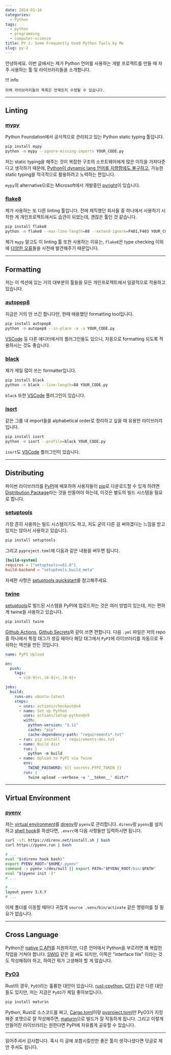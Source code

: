 ```yaml
---
date: 2024-01-16
categories:
  - Python
tags:
  - python
  - programming
  - computer-science
title: PY 2. Some Frequently Used Python Tools by Me
slug: py-2
---
```


안녕하세요. 이번 글에서는 제가 Python 언어를 사용하는 개발 프로젝트를 만들 때 자주 사용하는 툴 및 라이브러리들을 소개합니다.

!!! info

    아래 라이브러리들의 목록은 언제든지 수정될 수 있습니다.

<!-- more -->
---

## Linting

### [mypy](https://mypy.readthedocs.io/en/stable/)

Python Foundation에서 공식적으로 관리되고 있는 Python static typing 툴입니다.

```bash
pip install mypy
python -m mypy --ignore-missing-imports YOUR_CODE.py
```

저는 static typing을 해주는 것이 복잡한 구조의 소프트웨어에게 많은 이득을 가져다준다고 생각하기 때문에,
[Python이 dynamic lang 언어를 지향함에도 불구하고](https://peps.python.org/pep-0484/#non-goals), 가능한 static typing을 적극적으로 활용하려고 노력하는 편입니다.

`mypy`의 alternative으로는 Microsoft에서 개발중인 [pyright](https://github.com/microsoft/pyright)이 있습니다.

### [flake8](https://flake8.pycqa.org/en/latest/)

제가 사용하는 또 다른 linting 툴입니다.
전에 재직했던 회사들 중 하나에서 사용하기 시작한 게 개인프로젝트에서도 습관이 되었는데, 괜찮은 툴인 것 같습니다.

```bash
pip install flake8
python -m flake8 --max-line-length=88 --extend-ignore=F401,F403 YOUR_CODE.py
```

제가 `mypy` 말고도 이 linting 툴 또한 사용하는 이유는, `flake8`은 type checking 이외에 [다양한 오류](https://flake8.pycqa.org/en/latest/user/error-codes.html)들을 사전에 발견해주기 때문입니다.

---

## Formatting

저는 이 섹션에 있는 거의 대부분의 툴들을 모든 개인프로젝트에서 일괄적으로 적용하고 있습니다.

### [autopep8](https://github.com/hhatto/autopep8)

지금은 거의 안 쓰긴 합니다만, 한때 애용했던 formatting tool입니다.

```bash
pip install autopep8
python -m autopep8 --in-place -a -a YOUR_CODE.py
```

[VSCode](https://marketplace.visualstudio.com/items?itemName=ms-python.autopep8) 등 다른 에디터에서의 플러그인들도 있으니, 자동으로 formatting 되도록 적용하시는 것도 좋습니다.

### [black](https://github.com/psf/black)

제가 제일 많이 쓰는 formatter입니다.

```bash
pip install black
python -m black --line-length=88 YOUR_CODE.py
```

`black` 또한 [VSCode](https://marketplace.visualstudio.com/items?itemName=ms-python.black-formatter) 플러그인이 있습니다.

### [isort](https://pycqa.github.io/isort/)

같은 그룹 내 import들을 alphabetical order로 정리하고 싶을 때 유용한 라이브러리입니다.

```bash
pip install isort
python -m isort --profile=black YOUR_CODE.py
```

`isort`도 [VSCode](https://marketplace.visualstudio.com/items?itemName=ms-python.isort) 플러그인이 있습니다.

---

## Distributing

파이썬 라이브러리를 [PyPI](https://pypi.org/)에 배포하여 사용자들이 [pip](https://pip.pypa.io/en/stable/)로 다운로드할 수 있게 하려면 [Distribution Package](https://packaging.python.org/en/latest/glossary/#term-Distribution-Package)라는 것을 만들어야 하는데,
이것은 별도의 빌드 시스템을 필요로 합니다.

### [setuptools](https://github.com/pypa/setuptools)

가장 흔히 사용하는 빌드 시스템이기도 하고, 저도 굳이 다른 걸 써야겠다는 느낌을 받고 있지는 않아서 사용하고 있습니다.

```bash
pip install setuptools
```

그리고 `pyproject.toml`에 다음과 같은 내용을 써두면 됩니다.

```toml title="pyproject.toml"
[build-system]
requires = ["setuptools>=61.0"]
build-backend = "setuptools.build_meta"
```

자세한 사항은 [setuptools quickstart](https://setuptools.pypa.io/en/latest/userguide/quickstart.html)를 참고해주세요.

### [twine](https://twine.readthedocs.io/en/stable/)

[setuptools](#setuptools)로 빌드된 시스템을 PyPI에 업로드하는 것은 여러 방법이 있는데, 저는 편하게 twine을 사용하고 있습니다.

```bash
pip install twine
```

[Github Actions](https://github.com/features/actions), [Github Secrets](https://docs.github.com/en/actions/security-guides/using-secrets-in-github-actions)와 같이 쓰면 편합니다.
다음 `.yml` 파일은 저의 repo 중 하나에서 특정 태그가 생길 때마다 해당 태그에서 `PyPI`에 라이브러리를 자동으로 푸쉬하는 액션을 만든 것입니다.

```yaml title=".github/workflows/twine.yml"
name: PyPI Upload

on:
  push:
    tags:
      - v[0-9]+\.[0-9]+\.[0-9]+

jobs:
  build:
    runs-on: ubuntu-latest
    steps:
      - uses: actions/checkout@v4
      - name: Set up Python
        uses: actions/setup-python@v5
        with:
          python-version: "3.11"
          cache: "pip"
          cache-dependency-path: "requirements*.txt"
      - run: pip install -r requirements-dev.txt
      - name: Build dist
        run: |
          python -m build
      - name: Upload to PyPI via Twine
        env:
          TWINE_PASSWORD: ${{ secrets.PYPI_TOKEN }}
        run: |
          twine upload --verbose -u '__token__' dist/*
```

---

## Virtual Environment

### [pyenv](https://github.com/pyenv/pyenv)

저는 [virtual environment](https://docs.python.org/3/tutorial/venv.html)를 [direnv](https://direnv.net/)랑 `pyenv`로 관리합니다.
`direnv`랑 `pyenv`를 설치하고 [shell hook](https://direnv.net/docs/hook.html)을 하셨다면, `.envrc`에 다음 사항들만 입력하시면 됩니다.

```bash
curl -sfL https://direnv.net/install.sh | bash
curl https://pyenv.run | bash
```

```bash title="~/.bashrc"
# ...
eval "$(direnv hook bash)"
export PYENV_ROOT="$HOME/.pyenv"
command -v pyenv >/dev/null || export PATH="$PYENV_ROOT/bin:$PATH"
eval "$(pyenv init -)"
# ...
```

```bash title=".envrc"
# ...
layout pyenv 3.X.Y
# ...
```

이제 폴더를 이동할 때마다 귀찮게 `source .venv/bin/activate` 같은 명령어를 칠 필요가 없습니다.

---

## Cross Language

Python은 [native C API](https://docs.python.org/3/c-api/index.html)를 지원하지만, 다른 언어에서 Python을 부르려면 꽤 복잡한 작업을 거쳐야 합니다.
[SWIG](https://www.swig.org/) 같은 걸 써도 되지만, 이쪽은 "interface file" 이라는 것도 작성해줘야 하고, 하여간 뭐가 고생해야 할 게 많습니다.

### [PyO3](https://pyo3.rs/)

Rust의 경우, `PyO3`라는 훌륭한 대안이 있습니다.
[rust-cpython](https://github.com/dgrunwald/rust-cpython), [CFFI](https://cffi.readthedocs.io/en/latest/) 같은 다른 대안들도 있지만, 저는 지금은 `PyO3`가 제일 좋아보입니다.

```bash
pip install maturin
```

Python, Rust로 소스코드를 짜고, [Cargo.toml](https://pyo3.rs/v0.20.2/getting_started#cargotoml)이랑 [pyproject.toml](https://pyo3.rs/v0.20.2/getting_started#pyprojecttoml)만 PyO3가 지정해준 포맷으로 잘 작성해주면,
[maturin](https://www.maturin.rs/)으로 빌드가 잘 작동하게 됩니다.
그리고 이렇게 만들어진 라이브러리는 원한다면 PyPI에 자유롭게 공유할 수 있습니다.

---

읽어주셔서 감사합니다.
혹시 이 글에 포함시킬만한 좋은 툴이 생각나셨다면 덧글로 제안 주셔도 됩니다.
